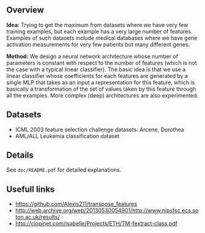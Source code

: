 ## Overview

**Idea:** Trying to get the maximum from datasets where we have very few
training examples, but each example has a very large number of features.
Examples of such datasets include medical databases where we have gene
activation measurements for very few patients but many different genes.

**Method:** We design a neural network architecture whose number of parameters
is constant with respect to the number of features (which is not the case with a
typical linear classifier). The basic idea is that we use a linear classifier
whose coefficients for each features are generated by a single MLP that takes as
an input a representation for this feature, which is basically a transformation
of the set of values taken by this feature through all the examples. More
complex (deep) architectures are also experimented.

## Datasets

- ICML 2003 feature selection challenge datasets: Arcene, Dorothea
- AML/ALL Leukemia classification dataset

## Details

See `doc/README.pdf` for detailed explanations.

## Usefull links

- <https://github.com/Alexis211/transpose_features>
- <http://web.archive.org/web/20130530054901/http://www.nipsfsc.ecs.soton.ac.uk/results/>
- <http://clopinet.com/isabelle/Projects/ETH/TM-fextract-class.pdf>


